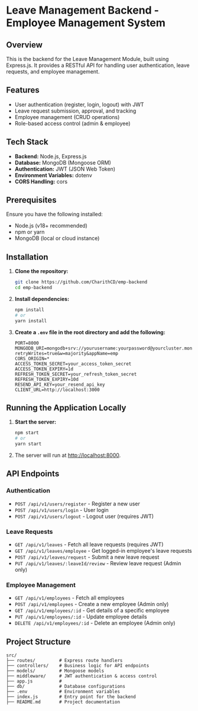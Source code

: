 # Leave Management Backend - Employee Management System

## Overview
This is the backend for the Leave Management Module, built using Express.js. It provides a RESTful API for handling user authentication, leave requests, and employee management.

## Features
- User authentication (register, login, logout) with JWT
- Leave request submission, approval, and tracking
- Employee management (CRUD operations)
- Role-based access control (admin & employee)

## Tech Stack
- **Backend:** Node.js, Express.js
- **Database:** MongoDB (Mongoose ORM)
- **Authentication:** JWT (JSON Web Token)
- **Environment Variables:** dotenv
- **CORS Handling:** cors

## Prerequisites
Ensure you have the following installed:
- Node.js (v18+ recommended)
- npm or yarn
- MongoDB (local or cloud instance)

## Installation

1. **Clone the repository:**
   ```sh
   git clone https://github.com/CharithCD/emp-backend
   cd emp-backend
   ```

2. **Install dependencies:**
   ```sh
   npm install
   # or
   yarn install
   ```

3. **Create a `.env` file in the root directory and add the following:**
   ```env
   PORT=8000
   MONGODB_URI=mongodb+srv://yourusername:yourpassword@yourcluster.mongodb.net/?retryWrites=true&w=majority&appName=emp
   CORS_ORIGIN=*
   ACCESS_TOKEN_SECRET=your_access_token_secret
   ACCESS_TOKEN_EXPIRY=1d
   REFRESH_TOKEN_SECRET=your_refresh_token_secret
   REFRESH_TOKEN_EXPIRY=10d
   RESEND_API_KEY=your_resend_api_key
   CLIENT_URL=http://localhost:3000
   ```

## Running the Application Locally

1. **Start the server:**
   ```sh
   npm start
   # or
   yarn start
   ```

2. The server will run at [http://localhost:8000](http://localhost:8000).

## API Endpoints

### Authentication
- `POST /api/v1/users/register` - Register a new user
- `POST /api/v1/users/login` - User login
- `POST /api/v1/users/logout` - Logout user (requires JWT)

### Leave Requests
- `GET /api/v1/leaves` - Fetch all leave requests (requires JWT)
- `GET /api/v1/leaves/employee` - Get logged-in employee's leave requests
- `POST /api/v1/leaves/request` - Submit a new leave request
- `PUT /api/v1/leaves/:leaveId/review` - Review leave request (Admin only)

### Employee Management
- `GET /api/v1/employees` - Fetch all employees
- `POST /api/v1/employees` - Create a new employee (Admin only)
- `GET /api/v1/employees/:id` - Get details of a specific employee
- `PUT /api/v1/employees/:id` - Update employee details
- `DELETE /api/v1/employees/:id` - Delete an employee (Admin only)

## Project Structure
```
src/
├── routes/         # Express route handlers
├── controllers/    # Business logic for API endpoints
├── models/         # Mongoose models
├── middleware/     # JWT authentication & access control
├── app.js          # 
├── db/             # Database configurations
├── .env            # Environment variables
├── index.js        # Entry point for the backend
├── README.md       # Project documentation
```
